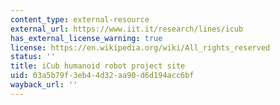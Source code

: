 ```yaml
---
content_type: external-resource
external_url: https://www.iit.it/research/lines/icub
has_external_license_warning: true
license: https://en.wikipedia.org/wiki/All_rights_reserved
status: ''
title: iCub humanoid robot project site
uid: 03a5b79f-3eb4-4d32-aa90-d6d194acc6bf
wayback_url: ''
---
```

